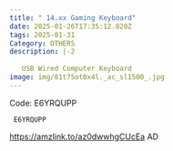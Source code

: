 ```yaml
---
title: " 14.xx Gaming Keyboard"
date: 2025-01-26T17:35:12.820Z
tags: 2025-01-31
Category: OTHERS
description: |-2
  
   USB Wired Computer Keyboard
image: img/81t75ot0x4l._ac_sl1500_.jpg
---
```



Code: E6YRQUPP

<pre class="language-javascript"><code

class="language-javascript"> E6YRQUPP </code></pre>

https://amzlink.to/az0dwwhgCUcEa
AD